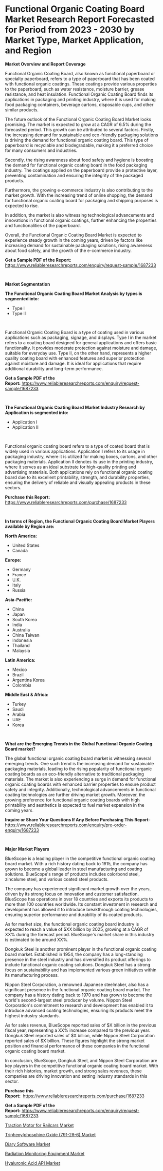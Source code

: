 <p><h1>Functional Organic Coating Board Market Research Report Forecasted for Period from 2023 -  2030 by Market Type, Market Application, and Region</h1></p><p><strong>Market Overview and Report Coverage</strong></p>
<p><p>Functional Organic Coating Board, also known as functional paperboard or specialty paperboard, refers to a type of paperboard that has been coated with functional organic coatings. These coatings provide various properties to the paperboard, such as water resistance, moisture barrier, grease resistance, and heat insulation. Functional Organic Coating Board finds its applications in packaging and printing industry, where it is used for making food packaging containers, beverage cartons, disposable cups, and other similar products.</p><p>The future outlook of the Functional Organic Coating Board Market looks promising. The market is expected to grow at a CAGR of 6.5% during the forecasted period. This growth can be attributed to several factors. Firstly, the increasing demand for sustainable and eco-friendly packaging solutions is driving the demand for functional organic coating board. This type of paperboard is recyclable and biodegradable, making it a preferred choice for many consumers and industries.</p><p>Secondly, the rising awareness about food safety and hygiene is boosting the demand for functional organic coating board in the food packaging industry. The coatings applied on the paperboard provide a protective layer, preventing contamination and ensuring the integrity of the packaged products.</p><p>Furthermore, the growing e-commerce industry is also contributing to the market growth. With the increasing trend of online shopping, the demand for functional organic coating board for packaging and shipping purposes is expected to rise.</p><p>In addition, the market is also witnessing technological advancements and innovations in functional organic coatings, further enhancing the properties and functionalities of the paperboard.</p><p>Overall, the Functional Organic Coating Board Market is expected to experience steady growth in the coming years, driven by factors like increasing demand for sustainable packaging solutions, rising awareness about food safety, and the growth of the e-commerce industry.</p></p>
<p><strong>Get a Sample PDF of the Report:</strong> <a href="https://www.reliableresearchreports.com/enquiry/request-sample/1687233">https://www.reliableresearchreports.com/enquiry/request-sample/1687233</a></p>
<p>&nbsp;</p>
<p><strong>Market Segmentation</strong></p>
<p><strong>The Functional Organic Coating Board Market Analysis by types is segmented into:</strong></p>
<p><ul><li>Type I</li><li>Type II</li></ul></p>
<p>&nbsp;</p>
<p><p>Functional Organic Coating Board is a type of coating used in various applications such as packaging, signage, and displays. Type I in the market refers to a coating board designed for general applications and offers basic functionality. It provides moderate protection against moisture and damage, suitable for everyday use. Type II, on the other hand, represents a higher quality coating board with enhanced features and superior protection against moisture and damage. It is ideal for applications that require additional durability and long-term performance.</p></p>
<p><strong>Get a Sample PDF of the Report:</strong>&nbsp;<a href="https://www.reliableresearchreports.com/enquiry/request-sample/1687233">https://www.reliableresearchreports.com/enquiry/request-sample/1687233</a></p>
<p>&nbsp;</p>
<p><strong>The Functional Organic Coating Board Market Industry Research by Application is segmented into:</strong></p>
<p><ul><li>Application I</li><li>Application II</li></ul></p>
<p>&nbsp;</p>
<p><p>Functional organic coating board refers to a type of coated board that is widely used in various applications. Application I refers to its usage in packaging industry, where it is utilized for making boxes, cartons, and other packaging materials. Application II denotes its use in the printing industry, where it serves as an ideal substrate for high-quality printing and advertising materials. Both applications rely on functional organic coating board due to its excellent printability, strength, and durability properties, ensuring the delivery of reliable and visually appealing products in these sectors.</p></p>
<p><strong>Purchase this Report:</strong>&nbsp; <a href="https://www.reliableresearchreports.com/purchase/1687233">https://www.reliableresearchreports.com/purchase/1687233</a></p>
<p>&nbsp;</p>
<p><strong>In terms of Region, the Functional Organic Coating Board Market Players available by Region are:</strong></p>
<p>
    <p> <strong> North America: </strong>
        <ul>
            <li>United States</li>
            <li>Canada</li>
        </ul>
        </p> 
    <p> <strong> Europe: </strong>
        <ul>
            <li>Germany</li>
            <li>France</li>
            <li>U.K.</li>
            <li>Italy</li>
            <li>Russia</li>
        </ul>
        </p> 
    <p> <strong> Asia-Pacific: </strong>
        <ul>
            <li>China</li>
            <li>Japan</li>
            <li>South Korea</li>
            <li>India</li>
            <li>Australia</li>
            <li>China Taiwan</li>
            <li>Indonesia</li>
            <li>Thailand</li>
            <li>Malaysia</li>
        </ul>
        </p> 
    <p> <strong> Latin America: </strong>
        <ul>
            <li>Mexico</li>
            <li>Brazil</li>
            <li>Argentina Korea</li>
            <li>Colombia</li>
        </ul>
        </p> 
    <p> <strong> Middle East & Africa: </strong>
        <ul>
            <li>Turkey</li>
            <li>Saudi</li>
            <li>Arabia</li>
            <li>UAE</li>
            <li>Korea</li>
        </ul>
    </p>
    </p>
<p>&nbsp;</p>
<p><strong>What are the Emerging Trends in the Global Functional Organic Coating Board market?</strong></p>
<p><p>The global functional organic coating board market is witnessing several emerging trends. One such trend is the increasing demand for sustainable packaging materials, leading to the rising popularity of functional organic coating boards as an eco-friendly alternative to traditional packaging materials. The market is also experiencing a surge in demand for functional organic coating boards with enhanced barrier properties to ensure product safety and integrity. Additionally, technological advancements in functional coating technologies are further driving market growth. Moreover, the growing preference for functional organic coating boards with high printability and aesthetics is expected to fuel market expansion in the coming years.</p></p>
<p><strong>Inquire or Share Your Questions If Any Before Purchasing This Report</strong>- <a href="https://www.reliableresearchreports.com/enquiry/pre-order-enquiry/1687233">https://www.reliableresearchreports.com/enquiry/pre-order-enquiry/1687233</a></p>
<p>&nbsp;</p>
<p><strong>Major Market Players</strong></p>
<p><p>BlueScope is a leading player in the competitive functional organic coating board market. With a rich history dating back to 1915, the company has grown to become a global leader in steel manufacturing and coating solutions. BlueScope's range of products includes colorbond steel, zincalume steel, and various coated steel products. </p><p>The company has experienced significant market growth over the years, driven by its strong focus on innovation and customer satisfaction. BlueScope has operations in over 18 countries and exports its products to more than 100 countries worldwide. Its constant investment in research and development has allowed it to introduce breakthrough coating technologies, ensuring superior performance and durability of its coated products.</p><p>As for market size, the functional organic coating board industry is expected to reach a value of $XX billion by 2025, growing at a CAGR of XX% during the forecast period. BlueScope's market share in this industry is estimated to be around XX%.</p><p>Dongkuk Steel is another prominent player in the functional organic coating board market. Established in 1954, the company has a long-standing presence in the steel industry and has diversified its product offerings to include functional organic coating solutions. Dongkuk Steel has a strong focus on sustainability and has implemented various green initiatives within its manufacturing process.</p><p>Nippon Steel Corporation, a renowned Japanese steelmaker, also has a significant presence in the functional organic coating board market. The company has a history dating back to 1970 and has grown to become the world's second-largest steel producer by volume. Nippon Steel Corporation's commitment to research and development has enabled it to introduce advanced coating technologies, ensuring its products meet the highest industry standards.</p><p>As for sales revenue, BlueScope reported sales of $X billion in the previous fiscal year, representing a XX% increase compared to the previous year. Dongkuk Steel reported sales of $X billion, while Nippon Steel Corporation reported sales of $X billion. These figures highlight the strong market position and financial performance of these companies in the functional organic coating board market.</p><p>In conclusion, BlueScope, Dongkuk Steel, and Nippon Steel Corporation are key players in the competitive functional organic coating board market. With their rich histories, market growth, and strong sales revenues, these companies are driving innovation and setting industry standards in this sector.</p></p>
<p><strong>Purchase this Report:</strong>&nbsp;&nbsp;<a href="https://www.reliableresearchreports.com/purchase/1687233">https://www.reliableresearchreports.com/purchase/1687233</a></p>
<p></p>
<p><strong>Get a Sample PDF of the Report:</strong>&nbsp;<a href="https://www.reliableresearchreports.com/enquiry/request-sample/1687233">https://www.reliableresearchreports.com/enquiry/request-sample/1687233</a></p>
<p><p><a href="https://medium.com/@hunterwyman1984/traction-motor-for-railcars-market-the-key-to-successful-business-strategy-forecast-till-2030-8e30d9e4da53">Traction Motor for Railcars Market</a></p><p><a href="https://www.linkedin.com/pulse/decoding-triphenylphosphine-oxide-791-28-6-market-deep/">Triphenylphosphine Oxide (791-28-6) Market</a></p><p><a href="https://github.com/sndrkn/Market-Research-Report-List-1/blob/main/diary-software-market.md">Diary Software Market</a></p><p><a href="https://medium.com/@elsahermann/analyzing-radiation-monitoring-equipment-market-global-industry-perspective-and-forecast-2023-to-b31050297dc0">Radiation Monitoring Equipment Market</a></p><p><a href="https://github.com/melchekhinf/Market-Research-Report-List-1/blob/main/hyaluronic-acid-api-market.md">Hyaluronic Acid API Market</a></p></p>